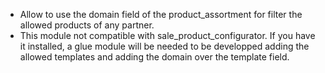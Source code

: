 - Allow to use the domain field of the product_assortment for filter the
  allowed products of any partner.
- This module not compatible with sale_product_configurator. If you have
  it installed, a glue module will be needed to be developped adding the
  allowed templates and adding the domain over the template field.
